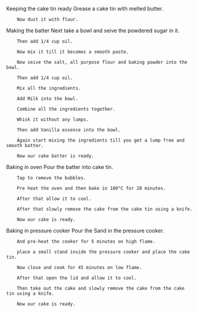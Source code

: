 Keeping the cake tin ready
         Grease a cake tin with melted butter.

        Now dust it with flour.

Making the batter
        Next take a bowl and seive the powdered sugar in it.

        Then add 1/4 cup oil.

        Now mix it till it becomes a smooth paste.

        Now seive the salt, all purpose flour and baking powder into the bowl.

        Then add 1/4 cup oil.

        Mix all the ingredients.

        Add Milk into the bowl.

        Combine all the ingredients together.

        Whisk it without any lumps.

        Then add Vanilla essence into the bowl.

        Again start mixing the ingredients till you get a lump free and smooth batter.

        Now our cake batter is ready.

Baking in oven
        Pour the batter into cake tin.

        Tap to remove the bubbles.

        Pre heat the oven and then bake in 180°C for 28 minutes.

        After that allow it to cool.

        After that slowly remove the cake from the cake tin using a knife.

        Now our cake is ready.

Baking in pressure cooker
        Pour the Sand in the pressure cooker.

        And pre-heat the cooker for 5 minutes on high flame.
        
        place a small stand inside the pressure cooker and place the cake tin.

        Now close and cook for 45 minutes on low flame.

        After that open the lid and allow it to cool.

        Then take out the cake and slowly remove the cake from the cake tin using a knife.

        Now our cake is ready.